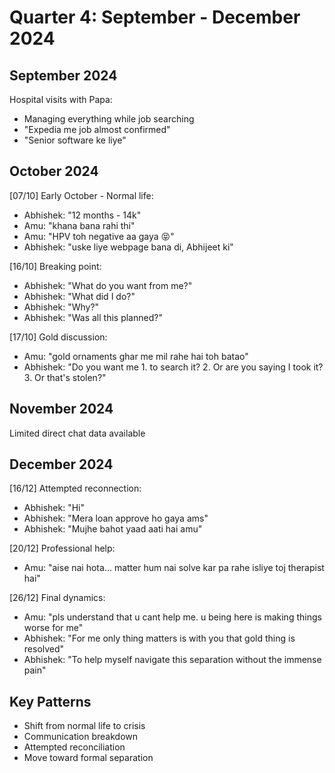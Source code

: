 # Quarter 4: September - December 2024

## September 2024
Hospital visits with Papa:
- Managing everything while job searching
- "Expedia me job almost confirmed"
- "Senior software ke liye"

## October 2024

[07/10] Early October - Normal life:
- Abhishek: "12 months - 14k"
- Amu: "khana bana rahi thi"
- Amu: "HPV toh negative aa gaya 😝"
- Abhishek: "uske liye webpage bana di, Abhijeet ki"

[16/10] Breaking point:
- Abhishek: "What do you want from me?"
- Abhishek: "What did I do?"
- Abhishek: "Why?"
- Abhishek: "Was all this planned?"

[17/10] Gold discussion:
- Amu: "gold ornaments ghar me mil rahe hai toh batao"
- Abhishek: "Do you want me 1. to search it? 2. Or are you saying I took it? 3. Or that's stolen?"

## November 2024
Limited direct chat data available

## December 2024

[16/12] Attempted reconnection:
- Abhishek: "Hi"
- Abhishek: "Mera loan approve ho gaya ams"
- Abhishek: "Mujhe bahot yaad aati hai amu"

[20/12] Professional help:
- Amu: "aise nai hota... matter hum nai solve kar pa rahe isliye toj therapist hai"

[26/12] Final dynamics:
- Amu: "pls understand that u cant help me. u being here is making things worse for me"
- Abhishek: "For me only thing matters is with you that gold thing is resolved"
- Abhishek: "To help myself navigate this separation without the immense pain"

## Key Patterns
- Shift from normal life to crisis
- Communication breakdown
- Attempted reconciliation
- Move toward formal separation